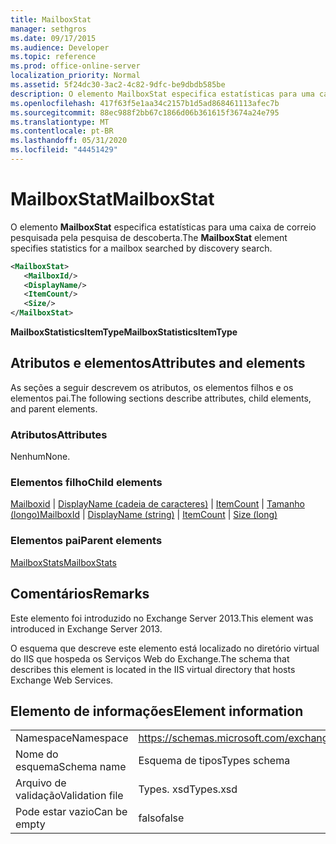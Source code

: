 ```yaml
---
title: MailboxStat
manager: sethgros
ms.date: 09/17/2015
ms.audience: Developer
ms.topic: reference
ms.prod: office-online-server
localization_priority: Normal
ms.assetid: 5f24dc30-3ac2-4c82-9dfc-be9dbdb585be
description: O elemento MailboxStat especifica estatísticas para uma caixa de correio pesquisada pela pesquisa de descoberta.
ms.openlocfilehash: 417f63f5e1aa34c2157b1d5ad868461113afec7b
ms.sourcegitcommit: 88ec988f2bb67c1866d06b361615f3674a24e795
ms.translationtype: MT
ms.contentlocale: pt-BR
ms.lasthandoff: 05/31/2020
ms.locfileid: "44451429"
---
```

# <a name="mailboxstat"></a><span data-ttu-id="4ee27-103">MailboxStat</span><span class="sxs-lookup"><span data-stu-id="4ee27-103">MailboxStat</span></span>

<span data-ttu-id="4ee27-104">O elemento **MailboxStat** especifica estatísticas para uma caixa de correio pesquisada pela pesquisa de descoberta.</span><span class="sxs-lookup"><span data-stu-id="4ee27-104">The **MailboxStat** element specifies statistics for a mailbox searched by discovery search.</span></span> 
  
```XML
<MailboxStat>
   <MailboxId/>
   <DisplayName/>
   <ItemCount/>
   <Size/>
</MailboxStat>
```

<span data-ttu-id="4ee27-105">**MailboxStatisticsItemType**</span><span class="sxs-lookup"><span data-stu-id="4ee27-105">**MailboxStatisticsItemType**</span></span>

## <a name="attributes-and-elements"></a><span data-ttu-id="4ee27-106">Atributos e elementos</span><span class="sxs-lookup"><span data-stu-id="4ee27-106">Attributes and elements</span></span>

<span data-ttu-id="4ee27-107">As seções a seguir descrevem os atributos, os elementos filhos e os elementos pai.</span><span class="sxs-lookup"><span data-stu-id="4ee27-107">The following sections describe attributes, child elements, and parent elements.</span></span>
  
### <a name="attributes"></a><span data-ttu-id="4ee27-108">Atributos</span><span class="sxs-lookup"><span data-stu-id="4ee27-108">Attributes</span></span>

<span data-ttu-id="4ee27-109">Nenhum</span><span class="sxs-lookup"><span data-stu-id="4ee27-109">None.</span></span>
  
### <a name="child-elements"></a><span data-ttu-id="4ee27-110">Elementos filho</span><span class="sxs-lookup"><span data-stu-id="4ee27-110">Child elements</span></span>

<span data-ttu-id="4ee27-111">[Mailboxid](mailboxid.md)  |  [DisplayName (cadeia de caracteres)](displayname-string.md)  |  [ItemCount](itemcount.md)  |  [Tamanho (longo)](size-long.md)</span><span class="sxs-lookup"><span data-stu-id="4ee27-111">[MailboxId](mailboxid.md) | [DisplayName (string)](displayname-string.md) | [ItemCount](itemcount.md) | [Size (long)](size-long.md)</span></span>
  
### <a name="parent-elements"></a><span data-ttu-id="4ee27-112">Elementos pai</span><span class="sxs-lookup"><span data-stu-id="4ee27-112">Parent elements</span></span>

[<span data-ttu-id="4ee27-113">MailboxStats</span><span class="sxs-lookup"><span data-stu-id="4ee27-113">MailboxStats</span></span>](mailboxstats.md)
  
## <a name="remarks"></a><span data-ttu-id="4ee27-114">Comentários</span><span class="sxs-lookup"><span data-stu-id="4ee27-114">Remarks</span></span>

<span data-ttu-id="4ee27-115">Este elemento foi introduzido no Exchange Server 2013.</span><span class="sxs-lookup"><span data-stu-id="4ee27-115">This element was introduced in Exchange Server 2013.</span></span>
  
<span data-ttu-id="4ee27-116">O esquema que descreve este elemento está localizado no diretório virtual do IIS que hospeda os Serviços Web do Exchange.</span><span class="sxs-lookup"><span data-stu-id="4ee27-116">The schema that describes this element is located in the IIS virtual directory that hosts Exchange Web Services.</span></span>
  
## <a name="element-information"></a><span data-ttu-id="4ee27-117">Elemento de informações</span><span class="sxs-lookup"><span data-stu-id="4ee27-117">Element information</span></span>

|||
|:-----|:-----|
|<span data-ttu-id="4ee27-118">Namespace</span><span class="sxs-lookup"><span data-stu-id="4ee27-118">Namespace</span></span>  <br/> |https://schemas.microsoft.com/exchange/services/2006/types  <br/> |
|<span data-ttu-id="4ee27-119">Nome do esquema</span><span class="sxs-lookup"><span data-stu-id="4ee27-119">Schema name</span></span>  <br/> |<span data-ttu-id="4ee27-120">Esquema de tipos</span><span class="sxs-lookup"><span data-stu-id="4ee27-120">Types schema</span></span>  <br/> |
|<span data-ttu-id="4ee27-121">Arquivo de validação</span><span class="sxs-lookup"><span data-stu-id="4ee27-121">Validation file</span></span>  <br/> |<span data-ttu-id="4ee27-122">Types. xsd</span><span class="sxs-lookup"><span data-stu-id="4ee27-122">Types.xsd</span></span>  <br/> |
|<span data-ttu-id="4ee27-123">Pode estar vazio</span><span class="sxs-lookup"><span data-stu-id="4ee27-123">Can be empty</span></span>  <br/> |<span data-ttu-id="4ee27-124">falso</span><span class="sxs-lookup"><span data-stu-id="4ee27-124">false</span></span>  <br/> |
   

